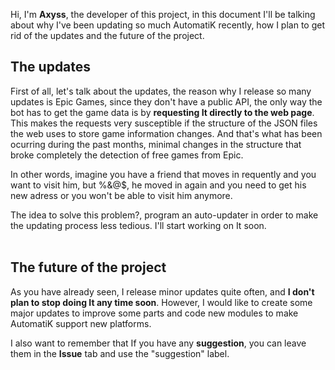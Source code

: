 Hi, I'm <b>Axyss</b>, the developer of this project, in this document I'll be talking about why I've been updating so much AutomatiK
recently, how I plan to get rid of the updates and the future of the project.

<h2>The updates</h2>

First of all, let's talk about the updates, the reason why I release so many updates is Epic Games, since they don't have a public API,
the only way the bot has to get the game data is by <b>requesting It directly to the web page</b>. This makes the requests
very susceptible if the structure of the JSON files the web uses to store game information changes. And that's what has been
ocurring during the past months, minimal changes in the structure that broke completely the detection of free games from Epic.

In other words, imagine you have a friend that moves in requently and you want to visit him, but %&@$, he moved in again and
you need to get his new adress or you won't be able to visit him anymore.

The idea to solve this problem?, program an auto-updater in order to make the updating process less tedious. I'll start working on
It soon.
<br>
<br>
<h2>The future of the project</h2>

As you have already seen, I release minor updates quite often, and <b>I don't plan to stop doing It any time soon</b>. However, I
would like to create some major updates to improve some parts and code new modules to make AutomatiK support new platforms.

I also want to remember that If you have any <b>suggestion</b>, you can leave them in the <b>Issue</b> tab and use the
"suggestion" label.
